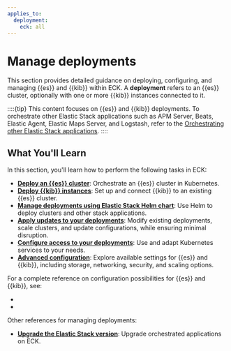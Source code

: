 ```yaml
---
applies_to:
  deployment:
    eck: all
---
```

# Manage deployments

This section provides detailed guidance on deploying, configuring, and managing {{es}} and {{kib}} within ECK. A **deployment** refers to an {{es}} cluster, optionally with one or more {{kib}} instances connected to it.

::::{tip}
This content focuses on {{es}} and {{kib}} deployments. To orchestrate other Elastic Stack applications such as APM Server, Beats, Elastic Agent, Elastic Maps Server, and Logstash, refer to the [Orchestrating other Elastic Stack applications](./orchestrate-other-elastic-applications.md).
::::

## What You'll Learn

In this section, you'll learn how to perform the following tasks in ECK:

- [**Deploy an {{es}} cluster**](./elasticsearch-deployment-quickstart.md): Orchestrate an {{es}} cluster in Kubernetes.
- [**Deploy {{kib}} instances**](./kibana-instance-quickstart.md): Set up and connect {{kib}} to an existing {{es}} cluster.
- [**Manage deployments using Elastic Stack Helm chart**](./managing-deployments-using-helm-chart.md): Use Helm to deploy clusters and other stack applications.
- [**Apply updates to your deployments**](./update-deployments.md): Modify existing deployments, scale clusters, and update configurations, while ensuring minimal disruption.
- [**Configure access to your deployments**](./accessing-services.md): Use and adapt Kubernetes services to your needs.
- [**Advanced configuration**](./configure-deployments.md): Explore available settings for {{es}} and {{kib}}, including storage, networking, security, and scaling options.

For a complete reference on configuration possibilities for {{es}} and {{kib}}, see:

- [](./elasticsearch-configuration.md)
- [](./kibana-configuration.md)

Other references for managing deployments:

* [**Upgrade the Elastic Stack version**](../../upgrade/deployment-or-cluster.md): Upgrade orchestrated applications on ECK.
